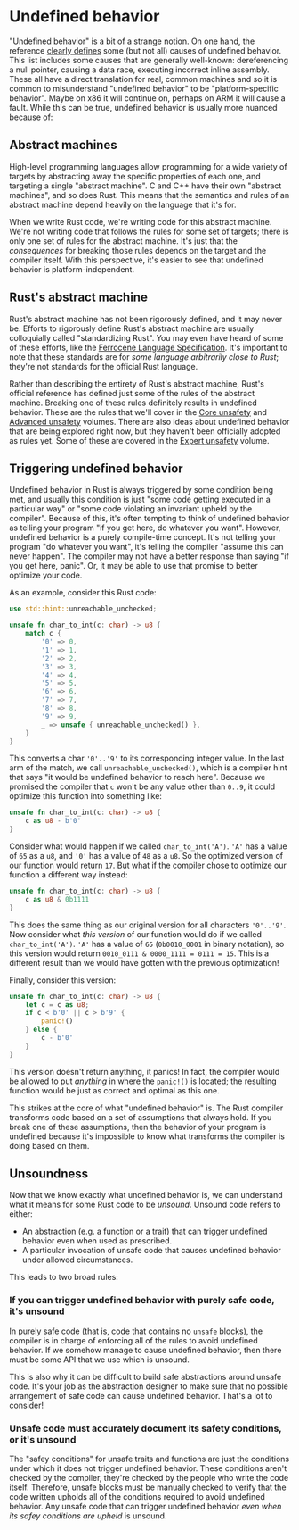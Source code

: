 # Undefined behavior

"Undefined behavior" is a bit of a strange notion. On one hand, the reference
[clearly defines][reference_ub] some (but not all) causes of undefined behavior.
This list includes some causes that are generally well-known: dereferencing a
null pointer, causing a data race, executing incorrect inline assembly. These
all have a direct translation for real, common machines and so it is common to
misunderstand "undefined behavior" to be "platform-specific behavior". Maybe on
x86 it will continue on, perhaps on ARM it will cause a fault. While this can be
true, undefined behavior is usually more nuanced because of:

## Abstract machines

High-level programming languages allow programming for a wide variety of targets
by abstracting away the specific properties of each one, and targeting a single
"abstract machine". C and C++ have their own "abstract machines", and so does
Rust. This means that the semantics and rules of an abstract machine depend
heavily on the language that it's for.

When we write Rust code, we're writing code for this abstract machine. We're not
writing code that follows the rules for some set of targets; there is only one
set of rules for the abstract machine. It's just that the _consequences_ for
breaking those rules depends on the target and the compiler itself. With this
perspective, it's easier to see that undefined behavior is platform-independent.

## Rust's abstract machine

Rust's abstract machine has not been rigorously defined, and it may never be.
Efforts to rigorously define Rust's abstract machine are usually colloquially
called "standardizing Rust". You may even have heard of some of these efforts,
like the [Ferrocene Language Specification][ferrocene]. It's important to note
that these standards are for _some language arbitrarily close to Rust_; they're
not standards for the official Rust language.

Rather than describing the entirety of Rust's abstract machine, Rust's official
reference has defined just some of the rules of the abstract machine. Breaking
one of these rules definitely results in undefined behavior. These are the rules
that we'll cover in the [Core unsafety](./core_unsafety.md) and
[Advanced unsafety](./advanced_unsafety.md) volumes. There are also ideas about
undefined behavior that are being explored right now, but they haven't been
officially adopted as rules yet. Some of these are covered in the
[Expert unsafety](./expert_unsafety.md) volume.

## Triggering undefined behavior

Undefined behavior in Rust is always triggered by some condition being met, and
usually this condition is just "some code getting executed in a particular way"
or "some code violating an invariant upheld by the compiler". Because of this,
it's often tempting to think of undefined behavior as telling your program "if
you get here, do whatever you want". However, undefined behavior is a purely
compile-time concept. It's not telling your program "do whatever you want", it's
telling the compiler "assume this can never happen". The compiler may not have a
better response than saying "if you get here, panic". Or, it may be able to use
that promise to better optimize your code.

As an example, consider this Rust code:

```rust
use std::hint::unreachable_unchecked;

unsafe fn char_to_int(c: char) -> u8 {
    match c {
        '0' => 0,
        '1' => 1,
        '2' => 2,
        '3' => 3,
        '4' => 4,
        '5' => 5,
        '6' => 6,
        '7' => 7,
        '8' => 8,
        '9' => 9,
        _ => unsafe { unreachable_unchecked() },
    }
}
```

This converts a char `'0'..'9'` to its corresponding integer value. In the last
arm of the match, we call `unreachable_unchecked()`, which is a compiler hint
that says "it would be undefined behavior to reach here". Because we promised
the compiler that `c` won't be any value other than `0..9`, it could optimize
this function into something like:

```rust
unsafe fn char_to_int(c: char) -> u8 {
    c as u8 - b'0'
}
```

Consider what would happen if we called `char_to_int('A')`. `'A'` has a value of
`65` as a `u8`, and `'0'` has a value of `48` as a `u8`. So the optimized
version of our function would return `17`. But what if the compiler chose to
optimize our function a different way instead:

```rust
unsafe fn char_to_int(c: char) -> u8 {
    c as u8 & 0b1111
}
```

This does the same thing as our original version for all characters `'0'..'9'`.
Now consider what _this version_ of our function would do if we called
`char_to_int('A')`. `'A'` has a value of `65` (`0b0010_0001` in binary
notation), so this version would return `0010_0111 & 0000_1111 = 0111 = 15`.
This is a different result than we would have gotten with the previous
optimization!

Finally, consider this version:

```rust
unsafe fn char_to_int(c: char) -> u8 {
    let c = c as u8;
    if c < b'0' || c > b'9' {
        panic!()
    } else {
        c - b'0'
    }
}
```

This version doesn't return anything, it panics! In fact, the compiler would be
allowed to put _anything_ in where the `panic!()` is located; the resulting
function would be just as correct and optimal as this one.

This strikes at the core of what "undefined behavior" is. The Rust compiler
transforms code based on a set of assumptions that always hold. If you break one
of these assumptions, then the behavior of your program is undefined because
it's impossible to know what transforms the compiler is doing based on them.

## Unsoundness

Now that we know exactly what undefined behavior is, we can understand what it
means for some Rust code to be _unsound_. Unsound code refers to either:

- An abstraction (e.g. a function or a trait) that can trigger undefined
  behavior even when used as prescribed.
- A particular invocation of unsafe code that causes undefined behavior under
  allowed circumstances.

This leads to two broad rules:

### If you can trigger undefined behavior with purely safe code, it's unsound

In purely safe code (that is, code that contains no `unsafe` blocks), the
compiler is in charge of enforcing all of the rules to avoid undefined behavior.
If we somehow manage to cause undefined behavior, then there must be some API
that we use which is unsound.

This is also why it can be difficult to build safe abstractions around unsafe
code. It's your job as the abstraction designer to make sure that no possible
arrangement of safe code can cause undefined behavior. That's a lot to consider!

### Unsafe code must accurately document its safety conditions, or it's unsound

The "safey conditions" for unsafe traits and functions are just the conditions
under which it does not trigger undefined behavior. These conditions aren't
checked by the compiler, they're checked by the people who write the code
itself. Therefore, unsafe blocks must be manually checked to verify that the
code written upholds all of the conditions required to avoid undefined behavior.
Any unsafe code that can trigger undefined behavior _even when its safey
conditions are upheld_ is unsound.

[reference_ub]: https://doc.rust-lang.org/reference/behavior-considered-undefined.html
[ferrocene]: https://ferrous-systems.com/blog/the-ferrocene-language-specification-is-here/
